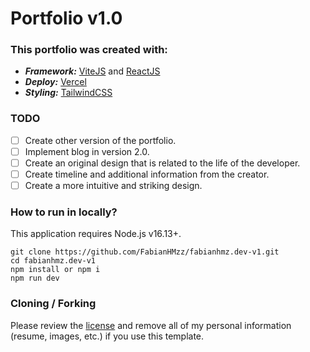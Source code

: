 # Portfolio v1.0

### This portfolio was created with:

- _**Framework:**_ [ViteJS](https://vitejs.dev/) and [ReactJS](https://react.dev)
- _**Deploy:**_ [Vercel](https://vercel.com)
- _**Styling:**_ [TailwindCSS](https://tailwindcss.com)

### TODO

- [ ] Create other version of the portfolio.
- [ ] Implement blog in version 2.0.
- [ ] Create an original design that is related to the life of the developer.
- [ ] Create timeline and additional information from the creator.
- [ ] Create a more intuitive and striking design.

### How to run in locally?

This application requires Node.js v16.13+.

```
git clone https://github.com/FabianHMzz/fabianhmz.dev-v1.git
cd fabianhmz.dev-v1
npm install or npm i
npm run dev
```

### Cloning / Forking

Please review the [license]() and remove all of my personal information (resume, images, etc.) if you use this template.
